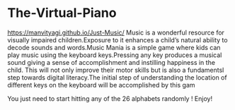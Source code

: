 # The-Virtual-Piano
https://manvityagi.github.io/Just-Music/
Music is a wonderful resource for visually impaired children.Exposure to it enhances a child’s natural ability to decode sounds and words.Music Mania is a simple game where kids can play music using the keyboard keys.Pressing any key produces a musical sound giving a sense of accomplishment and instilling happiness in the child. This will not only improve their motor skills but is also a fundamentsl step towards digital literacy.The initial step of understanding the location of different keys on the keyboard will be accomplished by this gam

You just need to start hitting any of the 26 alphabets randomly !
Enjoy!

